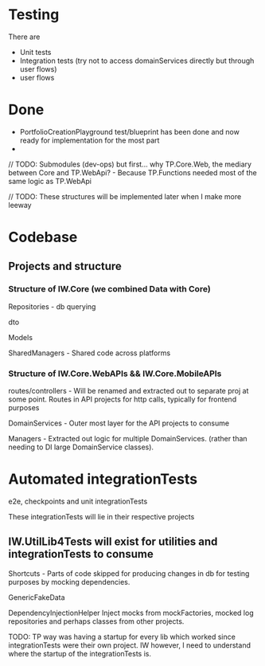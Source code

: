 # Testing
There are
- Unit tests
- Integration tests (try not to access domainServices directly but through user flows)
- user flows

# Done
- PortfolioCreationPlayground test/blueprint has been done and now ready for implementation for the most part
- 


// TODO: Submodules (dev-ops) but first... why TP.Core.Web, the mediary between Core and TP.WebApi? - Because
TP.Functions needed most of the same logic as TP.WebApi

// TODO: These structures will be implemented later when I make more leeway

# Codebase

## Projects and structure

### Structure of IW.Core (we combined Data with Core)
Repositories -
    db querying

dto

Models

SharedManagers -
    Shared code across platforms

### Structure of IW.Core.WebAPIs && IW.Core.MobileAPIs
routes/controllers -
    Will be renamed and extracted out to separate proj at some point. Routes in API projects for http calls,
    typically for frontend purposes

DomainServices -
    Outer most layer for the API projects to consume

Managers -
    Extracted out logic for multiple DomainServices. (rather than needing to DI large DomainService classes).

# Automated integrationTests

e2e, checkpoints and unit integrationTests

These integrationTests will lie in their respective projects

## IW.UtilLib4Tests will exist for utilities and integrationTests to consume
Shortcuts -
    Parts of code skipped for producing changes in db for testing purposes by mocking dependencies.

GenericFakeData

DependencyInjectionHelper
    Inject mocks from mockFactories, mocked log repositories and perhaps classes from other projects.

TODO: TP way was having a startup for every lib which worked since integrationTests were their own project. IW however,
I need to understand where the startup of the integrationTests is.


[comment]: <> (The integrationTests will mimic the codebase structure)

[comment]: <> (## Projects and structure)

[comment]: <> (IW.{proj}.UnitTests -)

[comment]: <> (    dependents of each unit of code is mocked)

[comment]: <> (IW.{proj}.E2E -)

[comment]: <> (    end to end &#40;integration testing&#41;)

[comment]: <> (IW.{proj}.E2ECheckpoints - )

[comment]: <> (    Consumed by E2E only)

[comment]: <> (IW.{proj}.UtilLib4Tests - )

[comment]: <> (    Consumed by testing and utility projects)

